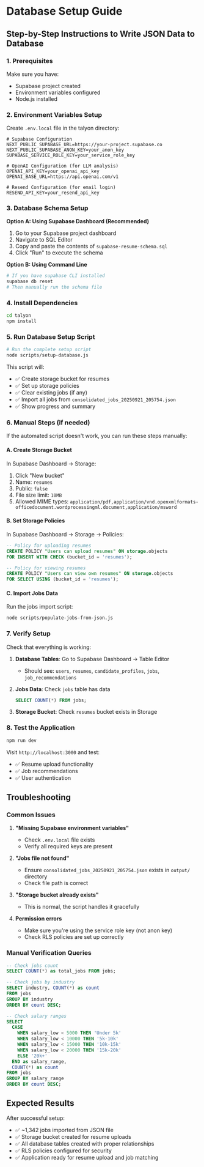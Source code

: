 # Database Setup Guide

## Step-by-Step Instructions to Write JSON Data to Database

### 1. Prerequisites

Make sure you have:
- Supabase project created
- Environment variables configured
- Node.js installed

### 2. Environment Variables Setup

Create `.env.local` file in the talyon directory:

```env
# Supabase Configuration
NEXT_PUBLIC_SUPABASE_URL=https://your-project.supabase.co
NEXT_PUBLIC_SUPABASE_ANON_KEY=your_anon_key
SUPABASE_SERVICE_ROLE_KEY=your_service_role_key

# OpenAI Configuration (for LLM analysis)
OPENAI_API_KEY=your_openai_api_key
OPENAI_BASE_URL=https://api.openai.com/v1

# Resend Configuration (for email login)
RESEND_API_KEY=your_resend_api_key
```

### 3. Database Schema Setup

**Option A: Using Supabase Dashboard (Recommended)**

1. Go to your Supabase project dashboard
2. Navigate to SQL Editor
3. Copy and paste the contents of `supabase-resume-schema.sql`
4. Click "Run" to execute the schema

**Option B: Using Command Line**

```bash
# If you have supabase CLI installed
supabase db reset
# Then manually run the schema file
```

### 4. Install Dependencies

```bash
cd talyon
npm install
```

### 5. Run Database Setup Script

```bash
# Run the complete setup script
node scripts/setup-database.js
```

This script will:
- ✅ Create storage bucket for resumes
- ✅ Set up storage policies
- ✅ Clear existing jobs (if any)
- ✅ Import all jobs from `consolidated_jobs_20250921_205754.json`
- ✅ Show progress and summary

### 6. Manual Steps (if needed)

If the automated script doesn't work, you can run these steps manually:

#### A. Create Storage Bucket

In Supabase Dashboard → Storage:
1. Click "New bucket"
2. Name: `resumes`
3. Public: `false`
4. File size limit: `10MB`
5. Allowed MIME types: `application/pdf,application/vnd.openxmlformats-officedocument.wordprocessingml.document,application/msword`

#### B. Set Storage Policies

In Supabase Dashboard → Storage → Policies:

```sql
-- Policy for uploading resumes
CREATE POLICY "Users can upload resumes" ON storage.objects
FOR INSERT WITH CHECK (bucket_id = 'resumes');

-- Policy for viewing resumes  
CREATE POLICY "Users can view own resumes" ON storage.objects
FOR SELECT USING (bucket_id = 'resumes');
```

#### C. Import Jobs Data

Run the jobs import script:

```bash
node scripts/populate-jobs-from-json.js
```

### 7. Verify Setup

Check that everything is working:

1. **Database Tables**: Go to Supabase Dashboard → Table Editor
   - Should see: `users`, `resumes`, `candidate_profiles`, `jobs`, `job_recommendations`

2. **Jobs Data**: Check `jobs` table has data
   ```sql
   SELECT COUNT(*) FROM jobs;
   ```

3. **Storage Bucket**: Check `resumes` bucket exists in Storage

### 8. Test the Application

```bash
npm run dev
```

Visit `http://localhost:3000` and test:
- ✅ Resume upload functionality
- ✅ Job recommendations
- ✅ User authentication

## Troubleshooting

### Common Issues

1. **"Missing Supabase environment variables"**
   - Check `.env.local` file exists
   - Verify all required keys are present

2. **"Jobs file not found"**
   - Ensure `consolidated_jobs_20250921_205754.json` exists in `output/` directory
   - Check file path is correct

3. **"Storage bucket already exists"**
   - This is normal, the script handles it gracefully

4. **Permission errors**
   - Make sure you're using the service role key (not anon key)
   - Check RLS policies are set up correctly

### Manual Verification Queries

```sql
-- Check jobs count
SELECT COUNT(*) as total_jobs FROM jobs;

-- Check jobs by industry
SELECT industry, COUNT(*) as count 
FROM jobs 
GROUP BY industry 
ORDER BY count DESC;

-- Check salary ranges
SELECT 
  CASE 
    WHEN salary_low < 5000 THEN 'Under 5k'
    WHEN salary_low < 10000 THEN '5k-10k'
    WHEN salary_low < 15000 THEN '10k-15k'
    WHEN salary_low < 20000 THEN '15k-20k'
    ELSE '20k+'
  END as salary_range,
  COUNT(*) as count
FROM jobs 
GROUP BY salary_range
ORDER BY count DESC;
```

## Expected Results

After successful setup:
- ✅ ~1,342 jobs imported from JSON file
- ✅ Storage bucket created for resume uploads
- ✅ All database tables created with proper relationships
- ✅ RLS policies configured for security
- ✅ Application ready for resume upload and job matching
